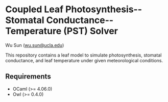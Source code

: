 # Coupled Leaf Photosynthesis--Stomatal Conductance--Temperature (PST) Solver

Wu Sun (wu.sun@ucla.edu)

This repository contains a leaf model to simulate photosynthesis, stomatal
conductance, and leaf temperature under given meteorological conditions.

## Requirements

* OCaml (>= 4.06.0)
* Owl (>= 0.4.0)
